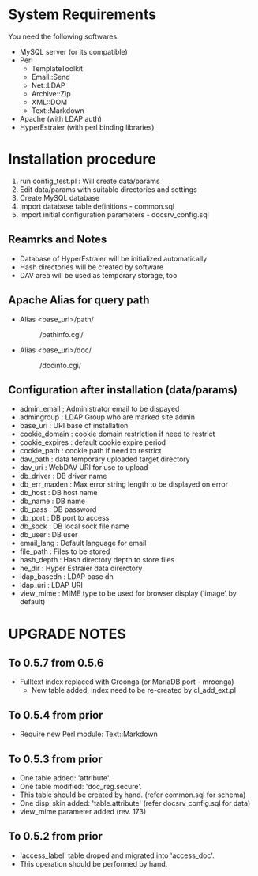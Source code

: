 # System Requirements

You need the following softwares.

* MySQL server (or its compatible)
* Perl
    * TemplateToolkit
    * Email::Send
    * Net::LDAP
    * Archive::Zip
    * XML::DOM
    * Text::Markdown
* Apache (with LDAP auth)
* HyperEstraier (with perl binding libraries)

# Installation procedure

1. run config_test.pl : Will create data/params
2. Edit data/params with suitable directories and settings
3. Create MySQL database
4. Import database table definitions - common.sql
5. Import initial configuration parameters - docsrv_config.sql

## Reamrks and Notes

* Database of HyperEstraier will be initialized automatically
* Hash directories will be created by software
* DAV area will be used as temporary storage, too

## Apache Alias for query path

* Alias <base_uri>/path/ <dir>/pathinfo.cgi/
* Alias <base_uri>/doc/  <dir>/docinfo.cgi/

## Configuration after installation (data/params)

* admin_email ; Administrator email to be dispayed
* admingroup ; LDAP Group who are marked site admin
* base_uri : URI base of installation
* cookie_domain : cookie domain restriction if need to restrict
* cookie_expires : default cookie expire period
* cookie_path : cookie path if need to restrict
* dav_path : data temporary uploaded target directory
* dav_uri : WebDAV URI for use to upload
* db_driver : DB driver name
* db_err_maxlen : Max error string length to be displayed on error
* db_host : DB host name
* db_name : DB name
* db_pass : DB password
* db_port : DB port to access
* db_sock : DB local sock file name
* db_user : DB user
* email_lang : Default language for email
* file_path : Files to be stored
* hash_depth : Hash directory depth to store files
* he_dir : Hyper Estraier data direrctory
* ldap_basedn : LDAP base dn
* ldap_uri : LDAP URI
* view_mime : MIME type to be used for browser display ('image' by default)

# UPGRADE NOTES

## To 0.5.7 from 0.5.6

* Fulltext index replaced with Groonga (or MariaDB port - mroonga)
    * New table added, index need to be re-created by cl_add_ext.pl

## To 0.5.4 from prior

* Require new Perl module: Text::Markdown

## To 0.5.3 from prior

* One table added: 'attribute'.
* One table modified: 'doc_reg.secure'.
* This table should be created by hand. (refer common.sql for schema)
* One disp_skin added: 'table.attribute' (refer docsrv_config.sql for data)
* view_mime parameter added (rev. 173)

## To 0.5.2 from prior

* 'access_label' table droped and migrated into 'access_doc'.
* This operation should be performed by hand.
